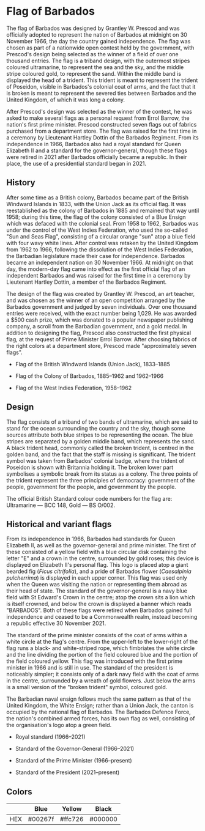# Flag of Barbados

The flag of Barbados was designed by Grantley W. Prescod and was officially adopted to represent the nation of Barbados at midnight on 30 November 1966, the day the country gained independence. The flag was chosen as part of a nationwide open contest held by the government, with Prescod's design being selected as the winner of a field of over one thousand entries. The flag is a triband design, with the outermost stripes coloured ultramarine, to represent the sea and the sky, and the middle stripe coloured gold, to represent the sand. Within the middle band is displayed the head of a trident. This trident is meant to represent the trident of Poseidon, visible in Barbados's colonial coat of arms, and the fact that it is broken is meant to represent the severed ties between Barbados and the United Kingdom, of which it was long a colony.

After Prescod's design was selected as the winner of the contest, he was asked to make several flags as a personal request from Errol Barrow, the nation's first prime minister. Prescod constructed seven flags out of fabrics purchased from a department store. The flag was raised for the first time in a ceremony by Lieutenant Hartley Dottin of the Barbados Regiment. From its independence in 1966, Barbados also had a royal standard for Queen Elizabeth II and a standard for the governor-general, though these flags were retired in 2021 after Barbados officially became a republic. In their place, the use of a presidential standard began in 2021.

## History

After some time as a British colony, Barbados became part of the British Windward Islands in 1833, with the Union Jack as its official flag. It was reestablished as the colony of Barbados in 1885 and remained that way until 1958; during this time, the flag of the colony consisted of a Blue Ensign which was defaced with the colonial seal. From 1958 to 1962, Barbados was under the control of the West Indies Federation, who used the so-called "Sun and Seas Flag", consisting of a circular orange "sun" atop a blue field with four wavy white lines. After control was retaken by the United Kingdom from 1962 to 1966, following the dissolution of the West Indies Federation, the Barbadian legislature made their case for independence. Barbados became an independent nation on 30 November 1966. At midnight on that day, the modern-day flag came into effect as the first official flag of an independent Barbados and was raised for the first time in a ceremony by Lieutenant Hartley Dottin, a member of the Barbados Regiment.

The design of the flag was created by Grantley W. Prescod, an art teacher, and was chosen as the winner of an open competition arranged by the Barbados government and judged by seven individuals. Over one thousand entries were received, with the exact number being 1,029. He was awarded a $500 cash prize, which was donated to a popular newspaper publishing company, a scroll from the Barbadian government, and a gold medal. In addition to designing the flag, Prescod also constructed the first physical flag, at the request of Prime Minister Errol Barrow. After choosing fabrics of the right colors at a department store, Prescod made "approximately seven flags".

- Flag of the British Windward Islands (Union Jack), 1833–1885

- Flag of the Colony of Barbados, 1885–1962 and 1962–1966

- Flag of the West Indies Federation, 1958–1962

## Design

The flag consists of a triband of two bands of ultramarine, which are said to stand for the ocean surrounding the country and the sky, though some sources attribute both blue stripes to be representing the ocean. The blue stripes are separated by a golden middle band, which represents the sand. A black trident head, commonly called the broken trident, is centred in the golden band, and the fact that the staff is missing is significant. The trident symbol was taken from Barbados' colonial badge, where the trident of Poseidon is shown with Britannia holding it. The broken lower part symbolises a symbolic break from its status as a colony. The three points of the trident represent the three principles of democracy: government of the people, government for the people, and government by the people.

The official British Standard colour code numbers for the flag are: Ultramarine — BCC 148, Gold — BS O/002.

## Historical and variant flags

From its independence in 1966, Barbados had standards for Queen Elizabeth II, as well as the governor-general and prime minister. The first of these consisted of a yellow field with a blue circular disk containing the letter "E" and a crown in the centre, surrounded by gold roses; this device is displayed on Elizabeth II's personal flag. This logo is placed atop a giant bearded fig (*Ficus citrifolia*), and a pride of Barbados flower (*Caesalpinia pulcherrima*) is displayed in each upper corner. This flag was used only when the Queen was visiting the nation or representing them abroad as their head of state. The standard of the governor-general is a navy blue field with St Edward's Crown in the centre; atop the crown sits a lion which is itself crowned, and below the crown is displayed a banner which reads "BARBADOS". Both of these flags were retired when Barbados gained full independence and ceased to be a Commonwealth realm, instead becoming a republic effective 30 November 2021.

The standard of the prime minister consists of the coat of arms within a white circle at the flag's centre. From the upper-left to the lower-right of the flag runs a black- and white-striped rope, which fimbriates the white circle and the line dividing the portion of the field coloured blue and the portion of the field coloured yellow. This flag was introduced with the first prime minister in 1966 and is still in use. The standard of the president is noticeably simpler; it consists only of a dark navy field with the coat of arms in the centre, surrounded by a wreath of gold flowers. Just below the arms is a small version of the "broken trident" symbol, coloured gold.

The Barbadian naval ensign follows much the same pattern as that of the United Kingdom, the White Ensign; rather than a Union Jack, the canton is occupied by the national flag of Barbados. The Barbados Defence Force, the nation's combined armed forces, has its own flag as well, consisting of the organisation's logo atop a green field.

- Royal standard (1966–2021)

- Standard of the Governor-General (1966–2021)

- Standard of the Prime Minister (1966–present)

- Standard of the President (2021–present)

## Colors

|     | Blue    | Yellow  | Black   |
| --- | ------- | ------- | ------- |
| HEX | #00267f | #ffc726 | #000000 |
